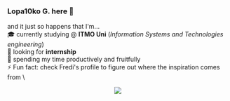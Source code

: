 ### **Lopa10ko G.** here 👋
and it just so happens that I'm... \
🎓 currently studying @ **ITMO Uni** (*Information Systems and Technologies engineering*)\
🔭 looking for **internship** \
🌱 spending my time productively and fruitfully \
⚡ Fun fact: check Fredi's profile to figure out where the inspiration comes from \


<div align="center">
   <img src="https://github.com/Lopa10ko/Lopa10ko/blob/main/main_00001.svg" />
</div>
